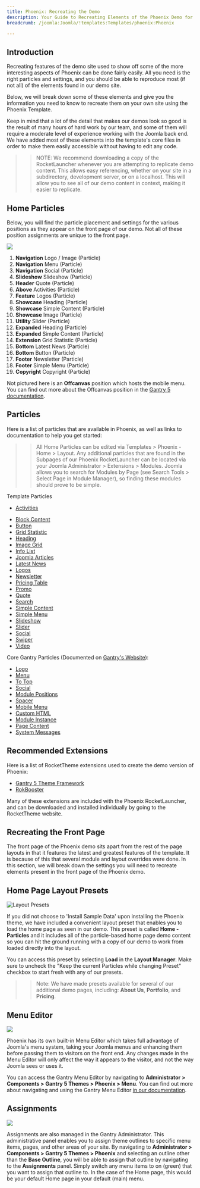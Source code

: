 ```yaml
---
title: Phoenix: Recreating the Demo
description: Your Guide to Recreating Elements of the Phoenix Demo for Joomla
breadcrumb: /joomla:Joomla/!templates:Templates/phoenix:Phoenix

---
```


Introduction
-----

Recreating features of the demo site used to show off some of the more interesting aspects of Phoenix can be done fairly easily. All you need is the right particles and settings, and you should be able to reproduce most (if not all) of the elements found in our demo site.

Below, we will break down some of these elements and give you the information you need to know to recreate them on your own site using the Phoenix Template.

Keep in mind that a lot of the detail that makes our demos look so good is the result of many hours of hard work by our team, and some of them will require a moderate level of experience working with the Joomla back end. We have added most of these elements into the template's core files in order to make them easily accessible without having to edit any code.

>> NOTE: We recommend downloading a copy of the RocketLauncher whenever you are attempting to replicate demo content. This allows easy referencing, whether on your site in a subdirectory, development server, or on a localhost. This will allow you to see all of our demo content in context, making it easier to replicate.

Home Particles
-----

Below, you will find the particle placement and settings for the various positions as they appear on the front page of our demo. Not all of these position assignments are unique to the front page.

![](assets/phoenix2.jpg)

1. **Navigation** Logo / Image (Particle)
2. **Navigation** Menu (Particle)
3. **Navigation** Social (Particle)
4. **Slideshow** Slideshow (Particle)
5. **Header** Quote (Particle)
6. **Above** Activities (Particle)
7. **Feature** Logos (Particle)
8. **Showcase** Heading (Particle)
9. **Showcase** Simple Content (Particle)
10. **Showcase** Image (Particle)
11. **Utility** Slider (Particle)
12. **Expanded** Heading (Particle)
13. **Expanded** Simple Content (Particle)
14. **Extension** Grid Statistic (Particle)
15. **Bottom** Latest News (Particle)
16. **Bottom** Button (Particle)
17. **Footer** Newsletter (Particle)
18. **Footer** Simple Menu (Particle)
19. **Copyright** Copyright (Particle)

Not pictured here is an **Offcanvas** position which hosts the mobile menu. You can find out more about the Offcanvas position in the [Gantry 5 documentation](http://docs.gantry.org/gantry5/configure/layout-manager#offcanvas-section).

Particles
-----

Here is a list of particles that are available in Phoenix, as well as links to documentation to help you get started:

>> All Home Particles can be edited via Templates > Phoenix - Home > Layout. Any additional particles that are found in the Subpages of our Phoenix RocketLauncher can be located via your Joomla Administrator > Extensions > Modules. Joomla allows you to search for Modules by Page (see Search Tools > Select Page in Module Manager), so finding these modules should prove to be simple.

Template Particles

- [Activities](particle_activities.md)
* [Block Content](particle_block.md)
* [Button](particle_button.md)
* [Grid Statistic](particle_grid.md)
* [Heading](particle_heading.md)
* [Image Grid](particle_image.md)
* [Info List](particle_info.md)
* [Joomla Articles](particle_joomla.md)
* [Latest News](particle_latestnews.md)
* [Logos](particle_logos.md)
* [Newsletter](particle_newsletter.md)
* [Pricing Table](particle_pricing.md)
* [Promo](particle_promo.md)
* [Quote](particle_quote.md)
* [Search](particle_search.md)
* [Simple Content](particle_simple.md)
* [Simple Menu](particle_simplemenu.md)
* [Slideshow](particle_slideshow.md)
* [Slider](particle_slider.md)
* [Social](particle_social.md)
* [Swiper](particle_swiper.md)
* [Video](particle_video.md)

Core Gantry Particles (Documented on [Gantry's Website](http://gantry.org)):

* [Logo](http://docs.gantry.org/gantry5/particles/logo)
* [Menu](http://docs.gantry.org/gantry5/particles/menu-control)
* [To Top](http://docs.gantry.org/gantry5/particles/to-top)
* [Social](http://docs.gantry.org/gantry5/particles/social)
* [Module Positions](http://docs.gantry.org/gantry5/particles/position)
* [Spacer](http://docs.gantry.org/gantry5/particles/spacer)
* [Mobile Menu](http://docs.gantry.org/gantry5/particles/mobile-menu)
* [Custom HTML](http://docs.gantry.org/gantry5/particles/custom-html)
* [Module Instance](http://docs.gantry.org/gantry5/particles/module-instance)
* [Page Content](http://docs.gantry.org/gantry5/particles/page-content)
* [System Messages](http://docs.gantry.org/gantry5/particles/system-messages)

Recommended Extensions
-----

Here is a list of RocketTheme extensions used to create the demo version of Phoenix:

* [Gantry 5 Theme Framework](http://gantry.org/)
* [RokBooster](http://www.rockettheme.com/joomla/extensions/rokbooster)

Many of these extensions are included with the Phoenix RocketLauncher, and can be downloaded and installed individually by going to the RocketTheme website.

Recreating the Front Page
-----

The front page of the Phoenix demo sits apart from the rest of the page layouts in that it features the latest and greatest features of the template. It is because of this that several module and layout overrides were done. In this section, we will break down the settings you will need to recreate elements present in the front page of the Phoenix demo.

Home Page Layout Presets
-----

![Layout Presets](assets/layout_presets.png)

If you did not choose to 'Install Sample Data' upon installing the Phoenix theme, we have included a convenient layout preset that enables you to load the home page as seen in our demo. This preset is called **Home - Particles** and it includes all of the particle-based home page demo content so you can hit the ground running with a copy of our demo to work from loaded directly into the layout.

You can access this preset by selecting **Load** in the **Layout Manager**. Make sure to uncheck the "Keep the current Particles while changing Preset" checkbox to start fresh with any of our presets.

>> Note: We have made presets available for several of our additional demo pages, including: **About Us**, **Portfolio**, and **Pricing**.

Menu Editor
-----

![](assets/menu_1.png)

Phoenix has its own built-in Menu Editor which takes full advantage of Joomla's menu system, taking your Joomla menus and enhancing them before passing them to visitors on the front end. Any changes made in the Menu Editor will only affect the way it appears to the visitor, and not the way Joomla sees or uses it.

You can access the Gantry Menu Editor by navigating to **Administrator > Components > Gantry 5 Themes > Phoenix > Menu**. You can find out more about navigating and using the Gantry Menu Editor [in our documentation](http://docs.gantry.org/gantry5/configure/menu-editor).

Assignments
-----

![](assets/assignments_1.png)

Assignments are also managed in the Gantry Administrator. This administrative panel enables you to assign theme outlines to specific menu items, pages, and other areas of your site. By navigating to **Administrator > Components > Gantry 5 Themes > Phoenix** and selecting an outline other than the **Base Outline**, you will be able to assign that outline by navigating to the **Assignments** panel. Simply switch any menu items to on (green) that you want to assign that outline to. In the case of the Home page, this would be your default Home page in your default (main) menu.
